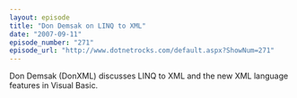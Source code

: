 ```yaml
---
layout: episode
title: "Don Demsak on LINQ to XML"
date: "2007-09-11"
episode_number: "271"
episode_url: "http://www.dotnetrocks.com/default.aspx?ShowNum=271"
---
```


Don Demsak (DonXML) discusses LINQ to XML and the new XML language features in Visual Basic.
